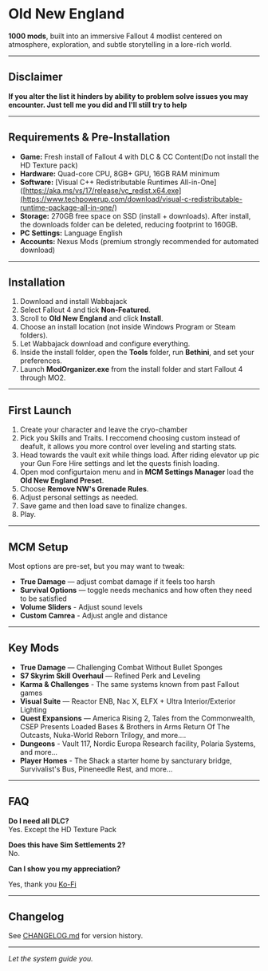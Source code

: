 # Old New England

**1000 mods**, built into an immersive Fallout 4 modlist centered on atmosphere, exploration, and subtle storytelling in a lore-rich world.  

---


## Disclaimer
**If you alter the list it hinders by ability to problem solve issues you may encounter. Just tell me you did and I'll still try to help**


---

## Requirements & Pre-Installation

- **Game:** Fresh install of Fallout 4 with DLC & CC Content(Do not install the HD Texture pack)
- **Hardware:** Quad-core CPU, 8GB+ GPU, 16GB RAM minimum
- **Software:** [Visual C++ Redistributable Runtimes All-in-One]([https://aka.ms/vs/17/release/vc_redist.x64.exe](https://www.techpowerup.com/download/visual-c-redistributable-runtime-package-all-in-one/)
- **Storage:** 270GB free space on SSD (install + downloads). After install, the downloads folder can be deleted, reducing footprint to 160GB.
- **PC Settings:** Language English 
- **Accounts:** Nexus Mods (premium strongly recommended for automated download)  

---

## Installation

1. Download and install Wabbajack 
2. Select Fallout 4 and tick **Non-Featured**.  
3. Scroll to **Old New England** and click **Install**.  
4. Choose an install location (not inside Windows Program or Steam folders). 
5. Let Wabbajack download and configure everything.  
6. Inside the install folder, open the **Tools** folder, run **Bethini**, and set your preferences.  
7. Launch **ModOrganizer.exe** from the install folder and start Fallout 4 through MO2.  

---

## First Launch

1. Create your character and leave the cryo-chamber 
2. Pick you Skills and Traits. I reccomend choosing custom instead of deafult, it allows you more control over leveling and starting stats.
3. Head towards the vault exit while things load. After riding elevator up pic your Gun Fore Hire settings and let the quests finish loading.
4. Open mod configurtaion menu and in **MCM Settings Manager** load the **Old New England Preset**.  
5. Choose **Remove NW's Grenade Rules**. 
6. Adjust personal settings as needed.
7. Save game and then load save to finalize changes.  
8. Play.  

---

## MCM Setup

Most options are pre-set, but you may want to tweak:  

- **True Damage** — adjust combat damage if it feels too harsh  
- **Survival Options** — toggle needs mechanics and how often they need to be satisfied
- **Volume Sliders** - Adjust sound levels
- **Custom Camrea** - Adjust angle and distance

---

## Key Mods

- **True Damage** — Challenging Combat Without Bullet Sponges  
- **S7 Skyrim Skill Overhaul** — Refined Perk and Leveling
- **Karma & Challenges** - The same systems known from past Fallout games
- **Visual Suite** — Reactor ENB, Nac X, ELFX + Ultra Interior/Exterior Lighting
- **Quest Expansions** — America Rising 2, Tales from the Commonwealth, CSEP Presents Loaded Bases & Brothers in Arms Return Of The Outcasts, Nuka-World Reborn Trilogy, and more....
- **Dungeons** - Vault 117, Nordic Europa Research facility, Polaria Systems, and more...
- **Player Homes** - The Shack a starter home by sancturary bridge, Survivalist's Bus, Pineneedle Rest, and more...
---

## FAQ

**Do I need all DLC?**  
Yes. Except the HD Texture Pack

**Does this have Sim Settlements 2?**  
No.

**Can I show you my appreciation?**

Yes, thank you   [Ko-Fi](https://ko-fi.com/kahnezzer)

---

## Changelog

See [CHANGELOG.md](./CHANGELOG.md) for version history.  

---

*Let the system guide you.*  
